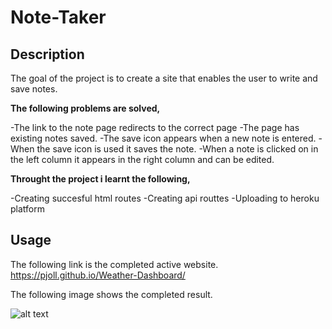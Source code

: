 # Note-Taker

## Description 
The goal of the project is to create a site that enables the user to write and save notes.

**The following problems are solved,**

-The link to the note page redirects to the correct page
-The page has existing notes saved.
-The save icon appears when a new note is entered.
-When the save icon is used it saves the note.
-When a note is clicked on in the left column it appears in the right column and can be edited.

**Throught the project i learnt the following,**

-Creating succesful html routes
-Creating api routtes
-Uploading to heroku platform

## Usage 
The following link is the completed active website.
https://pjoll.github.io/Weather-Dashboard/

The following image shows the completed result.


![alt text](./Assets/FireShot%20Capture%20009%20-%20Weather%20Finder%20-%20127.0.0.1.png)
